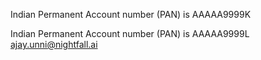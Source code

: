 
Indian Permanent Account number (PAN) is AAAAA9999K











Indian Permanent Account number (PAN) is AAAAA9999L
ajay.unni@nightfall.ai
